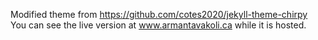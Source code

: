 Modified theme from https://github.com/cotes2020/jekyll-theme-chirpy
You can see the live version at www.armantavakoli.ca while it is hosted. 
